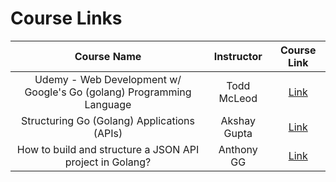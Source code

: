 # Course Links

|                             Course Name                              |  Instructor  |                                Course Link                                 |
| :------------------------------------------------------------------: | :----------: | :------------------------------------------------------------------------: |
| Udemy - Web Development w/ Google's Go (golang) Programming Language | Todd McLeod  |       [Link](https://www.udemy.com/course/go-programming-language/)        |
|             Structuring Go (Golang) Applications (APIs)              | Akshay Gupta | [Link](https://www.youtube.com/watch?v=PVqFi5qrJwA&ab_channel=AkshayGupta) |
|       How to build and structure a JSON API project in Golang?       |  Anthony GG  |  [Link](https://www.youtube.com/watch?v=CJfE9kD_i7Q&ab_channel=AnthonyGG)  |
